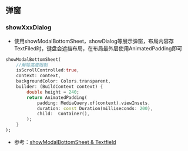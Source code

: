 ## 弹窗

### showXxxDialog

- 使用showModalBottomSheet，showDialog等展示弹窗，布局内容存TextFiled时，键盘会遮挡布局，在布局最外层使用AnimatedPadding即可

```dart
showModalBottomSheet(
    //解除高度限制
    isScrollControlled:true,
    context: context,
    backgroundColor: Colors.transparent,
    builder: (BuildContext context) {
        double height = 240;
        return AnimatedPadding(
            padding: MediaQuery.of(context).viewInsets,
            duration: const Duration(milliseconds: 200),
            child:  Container(),
        );
    }
);
```

- 参考：[showModalBottomSheet & Textfield](https://juejin.im/post/6844903846645334023)

